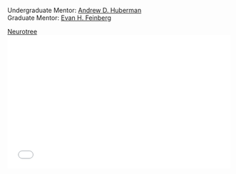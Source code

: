 Undergraduate Mentor: [Andrew D. Huberman](https://hubermanlab.com/)<br>
Graduate Mentor: [Evan H. Feinberg](http://www.evanfeinberglab.com/who-we-are)<br>

<div id="webaddress">
<a href="{{ "site.github.neurotree_url" }}"><i class="fas fa-solid fa-code-branch"></i> Neurotree</a>
</div>
  
<embed src="{{site.github.neurotree_url}}" style="width:500px; height: 300px;">
